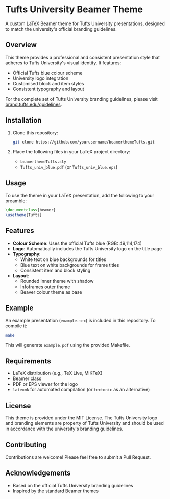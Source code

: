 # Tufts University Beamer Theme

A custom LaTeX Beamer theme for Tufts University presentations, designed to match the university's official branding guidelines.

## Overview

This theme provides a professional and consistent presentation style that adheres to Tufts University's visual identity. It features:

- Official Tufts blue colour scheme
- University logo integration
- Customised block and item styles
- Consistent typography and layout

For the complete set of Tufts University branding guidelines, please visit [brand.tufts.edu/guidelines](https://brand.tufts.edu/guidelines).

## Installation

1. Clone this repository:
   ```bash
   git clone https://github.com/yourusername/beamerthemeTufts.git
   ```

2. Place the following files in your LaTeX project directory:
   - `beamerthemeTufts.sty`
   - `Tufts_univ_blue.pdf` (or `Tufts_univ_blue.eps`)

## Usage

To use the theme in your LaTeX presentation, add the following to your preamble:

```latex
\documentclass{beamer}
\usetheme{Tufts}
```

## Features

- **Colour Scheme**: Uses the official Tufts blue (RGB: 49,114,174)
- **Logo**: Automatically includes the Tufts University logo on the title page
- **Typography**: 
  - White text on blue backgrounds for titles
  - Blue text on white backgrounds for frame titles
  - Consistent item and block styling
- **Layout**: 
  - Rounded inner theme with shadow
  - Infoframes outer theme
  - Beaver colour theme as base

## Example

An example presentation (`example.tex`) is included in this repository. To compile it:

```bash
make
```

This will generate `example.pdf` using the provided Makefile.

## Requirements

- LaTeX distribution (e.g., TeX Live, MiKTeX)
- Beamer class
- PDF or EPS viewer for the logo
- `latexmk` for automated compilation (or `tectonic` as an alternative)

## License

This theme is provided under the MIT License. The Tufts University logo and branding elements are property of Tufts University and should be used in accordance with the university's branding guidelines.

## Contributing

Contributions are welcome! Please feel free to submit a Pull Request.

## Acknowledgements

- Based on the official Tufts University branding guidelines
- Inspired by the standard Beamer themes
